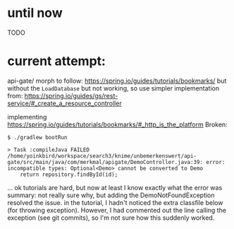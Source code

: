 # until now
TODO

# current attempt:
api-gate/
morph to follow: https://spring.io/guides/tutorials/bookmarks/
but without the `LoadDatabase`
but not working, so use simpler implementation from: https://spring.io/guides/gs/rest-service/#_create_a_resource_controller

implementing https://spring.io/guides/tutorials/bookmarks/#_http_is_the_platform
Broken:
```
$ ./gradlew bootRun

> Task :compileJava FAILED
/home/yoinkbird/workspace/search3/knime/unbemerkenswert/api-gate/src/main/java/com/merkmal/apigate/DemoController.java:39: error: incompatible types: Optional<Demo> cannot be converted to Demo
    return repository.findById(id);
```

... ok tutorials are hard, but now at least I know exactly what the error was
summary: not really sure why, but adding the DemoNotFoundException resolved the issue. in the tutorial, I hadn't noticed the extra classfile below (for throwing exception).
However, I had commented out the line calling the exception (see git commits), so I'm not sure how this suddenly worked. 
